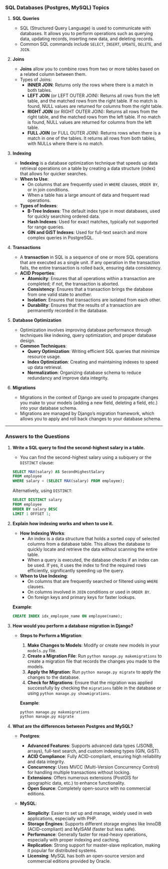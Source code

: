 

### **SQL Databases (Postgres, MySQL) Topics**

1. **SQL Queries**
   - SQL (Structured Query Language) is used to communicate with databases. It allows you to perform operations such as querying data, updating records, inserting new data, and deleting records.
   - Common SQL commands include `SELECT`, `INSERT`, `UPDATE`, `DELETE`, and `JOIN`.

2. **Joins**
   - **Joins** allow you to combine rows from two or more tables based on a related column between them.
   - Types of Joins:
     - **INNER JOIN**: Returns only the rows where there is a match in both tables.
     - **LEFT JOIN** (or LEFT OUTER JOIN): Returns all rows from the left table, and the matched rows from the right table. If no match is found, NULL values are returned for columns from the right table.
     - **RIGHT JOIN** (or RIGHT OUTER JOIN): Returns all rows from the right table, and the matched rows from the left table. If no match is found, NULL values are returned for columns from the left table.
     - **FULL JOIN** (or FULL OUTER JOIN): Returns rows when there is a match in one of the tables. It returns all rows from both tables, with NULLs where there is no match.

3. **Indexing**
   - **Indexing** is a database optimization technique that speeds up data retrieval operations on a table by creating a data structure (index) that allows for quicker searches.
   - **When to Use**:
     - On columns that are frequently used in `WHERE` clauses, `ORDER BY`, or in join conditions.
     - When a table has a large amount of data and frequent read operations.
   - **Types of Indexes**:
     - **B-Tree Indexes**: The default index type in most databases, used for quickly searching ordered data.
     - **Hash Indexes**: Used for exact matches, typically not supported for range queries.
     - **GIN and GiST Indexes**: Used for full-text search and more complex queries in PostgreSQL.

4. **Transactions**
   - A **transaction** in SQL is a sequence of one or more SQL operations that are executed as a single unit. If any operation in the transaction fails, the entire transaction is rolled back, ensuring data consistency.
   - **ACID Properties**:
     - **Atomicity**: Ensures that all operations within a transaction are completed; if not, the transaction is aborted.
     - **Consistency**: Ensures that a transaction brings the database from one valid state to another.
     - **Isolation**: Ensures that transactions are isolated from each other.
     - **Durability**: Ensures that the results of a transaction are permanently recorded in the database.

5. **Database Optimization**
   - Optimization involves improving database performance through techniques like indexing, query optimization, and proper database design.
   - **Common Techniques**:
     - **Query Optimization**: Writing efficient SQL queries that minimize resource usage.
     - **Index Optimization**: Creating and maintaining indexes to speed up data retrieval.
     - **Normalization**: Organizing database schema to reduce redundancy and improve data integrity.

6. **Migrations**
   - Migrations in the context of Django are used to propagate changes you make to your models (adding a new field, deleting a field, etc.) into your database schema.
   - Migrations are managed by Django’s migration framework, which allows you to apply and roll back changes to your database schema.

---

### **Answers to the Questions**

1. **Write a SQL query to find the second-highest salary in a table.**
   - You can find the second-highest salary using a subquery or the `DISTINCT` clause:
   ```sql
   SELECT MAX(salary) AS SecondHighestSalary
   FROM employee
   WHERE salary < (SELECT MAX(salary) FROM employee);
   ```

   Alternatively, using `DISTINCT`:
   ```sql
   SELECT DISTINCT salary 
   FROM employee 
   ORDER BY salary DESC 
   LIMIT 1 OFFSET 1;
   ```

2. **Explain how indexing works and when to use it.**
   - **How Indexing Works**:
     - An index is a data structure that holds a sorted copy of selected columns from a database table. This allows the database to quickly locate and retrieve the data without scanning the entire table.
     - When a query is executed, the database checks if an index can be used. If yes, it uses the index to find the required rows efficiently, significantly speeding up the query.
   - **When to Use Indexing**:
     - On columns that are frequently searched or filtered using `WHERE` clauses.
     - On columns involved in `JOIN` conditions or used in `ORDER BY`.
     - On foreign keys and primary keys for faster lookups.

   **Example**:
   ```sql
   CREATE INDEX idx_employee_name ON employee(name);
   ```

3. **How would you perform a database migration in Django?**
   - **Steps to Perform a Migration**:
     1. **Make Changes to Models**: Modify or create new models in your `models.py` file.
     2. **Create a Migration File**: Run `python manage.py makemigrations` to create a migration file that records the changes you made to the models.
     3. **Apply the Migration**: Run `python manage.py migrate` to apply the changes to the database.
     4. **Check for Migrations**: Ensure that the migration was applied successfully by checking the `migrations` table in the database or using `python manage.py showmigrations`.

     **Example**:
     ```bash
     python manage.py makemigrations
     python manage.py migrate
     ```

4. **What are the differences between Postgres and MySQL?**
   - **Postgres**:
     - **Advanced Features**: Supports advanced data types (JSONB, arrays), full-text search, and custom indexing types (GIN, GiST).
     - **ACID Compliance**: Fully ACID-compliant, ensuring high reliability and data integrity.
     - **Concurrency**: Uses MVCC (Multi-Version Concurrency Control) for handling multiple transactions without locking.
     - **Extensions**: Offers numerous extensions (PostGIS for geographic data, etc.) to enhance functionality.
     - **Open Source**: Completely open-source with no commercial editions.

   - **MySQL**:
     - **Simplicity**: Easier to set up and manage, widely used in web applications, especially with PHP.
     - **Storage Engines**: Supports different storage engines like InnoDB (ACID-compliant) and MyISAM (faster but less safe).
     - **Performance**: Generally faster for read-heavy operations, especially with proper indexing and caching.
     - **Replication**: Strong support for master-slave replication, making it popular for distributed systems.
     - **Licensing**: MySQL has both an open-source version and commercial editions provided by Oracle.

